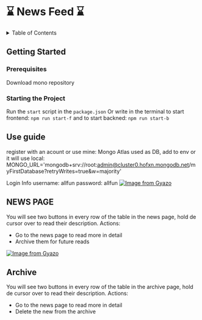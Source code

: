 # ⌛ News Feed ⌛

<!-- TABLE OF CONTENTS -->
<details>
  <summary>Table of Contents</summary>
  <ol>
    <li>
      <a href="#getting-started">Getting Started</a>
      <ul>
        <li><a href="#prerequisites">Prerequisites</a></li>
        <li><a href="#startingtheproject">Starting the project</a></li>
      </ul>
    </li>
    <li>
      <a href="#use-guide">Use guide</a>
    </li>
  </ol>
</details>

<!-- Getting Started -->
## Getting Started

### Prerequisites
Download mono repository


### Starting the Project
Run the `start` script in the `package.json`
Or write in the terminal to start frontend: `npm run start-f` and to start backned: `npm run start-b`

## Use guide

register with an acount or use mine:
Mongo Atlas used as DB, add to env or it will use local:
MONGO_URL='mongodb+srv://root:admin@cluster0.hofxn.mongodb.net/myFirstDatabase?retryWrites=true&w=majority'

Login Info
username: allfun
password: allfun
[![Image from Gyazo](https://i.gyazo.com/d5faa7f12738da24a04cbeaef10fbc10.png)](https://gyazo.com/d5faa7f12738da24a04cbeaef10fbc10)



## NEWS PAGE
You will see two buttons in every row of the table in the news page, hold de cursor over to read their description.
Actions:
- Go to the news page to read more in detail
- Archive them for future reads

[![Image from Gyazo](https://i.gyazo.com/5562e0e154a017df9cb5398c7c0a18f9.gif)](https://gyazo.com/5562e0e154a017df9cb5398c7c0a18f9)

## Archive
You will see two buttons in every row of the table in the archive page, hold de cursor over to read their description.
Actions:
- Go to the news page to read more in detail
- Delete the new from the archive
